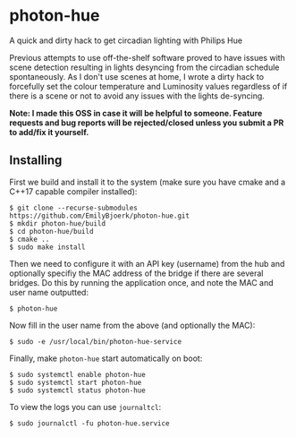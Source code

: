 # photon-hue
A quick and dirty hack to get circadian lighting with Philips Hue

Previous attempts to use off-the-shelf software proved to have issues with scene detection resulting in lights desyncing from the circadian schedule spontaneously. As I don't use scenes at home, I wrote a dirty hack to forcefully set the colour temperature and Luminosity values regardless of if there is a scene or not to avoid any issues with the lights de-syncing.

**Note: I made this OSS in case it will be helpful to someone. Feature requests and bug reports will be rejected/closed unless you submit a PR to add/fix it yourself.**

## Installing

First we build and install it to the system (make sure you have cmake and a C++17 capable compiler installed):

```
$ git clone --recurse-submodules https://github.com/EmilyBjoerk/photon-hue.git
$ mkdir photon-hue/build
$ cd photon-hue/build
$ cmake ..
$ sudo make install
```

Then we need to configure it with an API key (username) from the hub and optionally specifiy the MAC address of the bridge if there are several bridges. Do this by running the application once, and note the MAC and user name outputted:

```
$ photon-hue
```

Now fill in the user name from the above (and optionally the MAC):

```
$ sudo -e /usr/local/bin/photon-hue-service
```

Finally, make `photon-hue` start automatically on boot:

```
$ sudo systemctl enable photon-hue
$ sudo systemctl start photon-hue
$ sudo systemctl status photon-hue
```

To view the logs you can use `journaltcl`:
```
$ sudo journalctl -fu photon-hue.service
```
